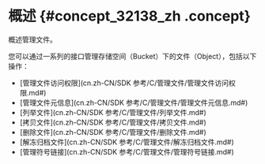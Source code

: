 # 概述 {#concept_32138_zh .concept}

概述管理文件。

您可以通过一系列的接口管理存储空间（Bucket）下的文件（Object），包括以下操作：

-    [管理文件访问权限](cn.zh-CN/SDK 参考/C/管理文件/管理文件访问权限.md#) 
-    [管理文件元信息](cn.zh-CN/SDK 参考/C/管理文件/管理文件元信息.md#) 
-    [列举文件](cn.zh-CN/SDK 参考/C/管理文件/列举文件.md#) 
-    [拷贝文件](cn.zh-CN/SDK 参考/C/管理文件/拷贝文件.md#) 
-    [删除文件](cn.zh-CN/SDK 参考/C/管理文件/删除文件.md#) 
-    [解冻归档文件](cn.zh-CN/SDK 参考/C/管理文件/解冻归档文件.md#) 
-    [管理符号链接](cn.zh-CN/SDK 参考/C/管理文件/管理符号链接.md#) 

